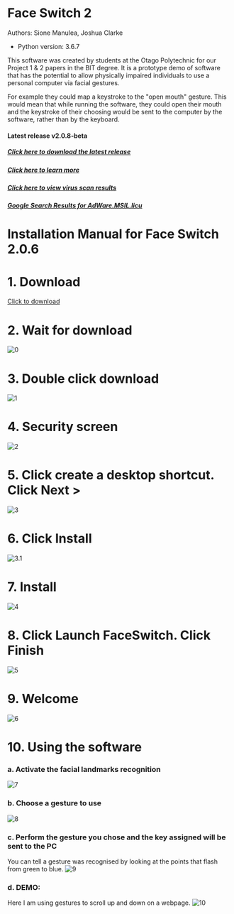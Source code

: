 # Face Switch 2
Authors: Sione Manulea, Joshua Clarke
- Python version: 3.6.7

This software was created by students at the Otago Polytechnic for our Project 1 & 2 papers in the BIT degree. It is a prototype demo of software that has the potential to allow physically impaired individuals to use a personal computer via facial gestures.

For example they could map a keystroke to the "open mouth" gesture. This would mean that while running the software, they could open their mouth and the keystroke of their choosing would be sent to the computer by the software, rather than by the keyboard.

#### Latest release v2.0.8-beta
##### [Click here to download the latest release](https://github.com/accessibilitysoftwarehub/FaceSwitch2/releases/tag/v2.0.8-beta)
##### [Click here to learn more](https://github.com/accessibilitysoftwarehub/FaceSwitch2/wiki)
##### [Click here to view virus scan results](https://www.virustotal.com/gui/file/66ad9d0843de187895da1387aca56ec201a0e9dc0226ffb5bfb4041a434666de/detection)
##### [Google Search Results for AdWare.MSIL.licu](https://www.google.com/search?rlz=1C1AWFC_enNZ867NZ867&sxsrf=ACYBGNQHWKShg13R33T1JiEHlAUUBmIobw%3A1573801601293&ei=gU7OXa3CEYHWz7sPw_WO6A8&q=%22AdWare.MSIL.licu%22&oq=%22AdWare.MSIL.licu%22&gs_l=psy-ab.3...16237.17020..17260...0.0..0.409.592.0j1j4-1......0....1..gws-wiz.cfL2TofeRig&ved=0ahUKEwjthpHr0-vlAhUB63MBHcO6A_0Q4dUDCAs&uact=5)
# Installation Manual for Face Switch 2.0.6

# 1. Download
[Click to download](https://github.com/accessibilitysoftwarehub/FaceSwitch2/releases/download/v2.0.8-beta/FaceSwitchSetup.exe)

# 2. Wait for download
![0](https://i.imgur.com/oKoAYAb.png)

# 3. Double click download

![1](https://i.imgur.com/ZNQtlEw.png)

# 4. Security screen

![2](https://i.imgur.com/ZwaQuEB.png)

# 5. Click create a desktop shortcut. Click Next >

![3](https://i.imgur.com/Ka5PJzT.png)

# 6. Click Install

![3.1](https://i.imgur.com/jdvmbOP.png)

# 7. Install

![4](https://i.imgur.com/5tM9Fqc.png)

# 8. Click Launch FaceSwitch. Click Finish

![5](https://i.imgur.com/Yv8uA6f.png)

# 9. Welcome

![6](https://i.imgur.com/K8rDPzv.png)

# 10. Using the software

### a. Activate the facial landmarks recognition
![7](https://media.giphy.com/media/f6UwgU1G0PgM9unpdH/giphy.gif)

### b. Choose a gesture to use
![8](https://media.giphy.com/media/H1AlVTkeAzcgzOUzeY/giphy.gif)

### c. Perform the gesture you chose and the key assigned will be sent to the PC
You can tell a gesture was recognised by looking at the points that flash from green to blue.
![9](https://media.giphy.com/media/RIwl1O0O1vmSJHgrpH/giphy.gif)

### d. DEMO:
Here I am using gestures to scroll up and down on a webpage.
![10](https://media.giphy.com/media/THsSFKKINGfjk0reoh/giphy.gif)
